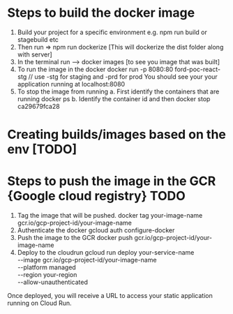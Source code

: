 # Steps to build the docker image
1. Build your project for a specific environment e.g. npm run build or stagebuild etc
2. Then run => npm run dockerize [This will dockerize the dist folder along with server]
3. In the terminal run --> docker images  [to see you image that was built]
4. To run the image in the docker 
    docker run -p 8080:80 ford-poc-react-stg   // use -stg for staging and -prd for prod
    You should see your your application running at localhost:8080
5. To stop the image from running
    a. First identify the containers that are running
        docker ps
    b. Identify the container id and then
        docker stop ca29679fca28

# Creating builds/images based on the env [TODO]

# Steps to push the image in the GCR {Google cloud registry} TODO
1. Tag the image that will be pushed.
    docker tag your-image-name gcr.io/gcp-project-id/your-image-name
2. Authenticate the docker
    gcloud auth configure-docker
3. Push the image to the GCR
    docker push gcr.io/gcp-project-id/your-image-name
4. Deploy to the cloudrun
    gcloud run deploy your-service-name \
  --image gcr.io/gcp-project-id/your-image-name \
  --platform managed \
  --region your-region \
  --allow-unauthenticated

  Once deployed, you will receive a URL to access your static application running on Cloud Run.


